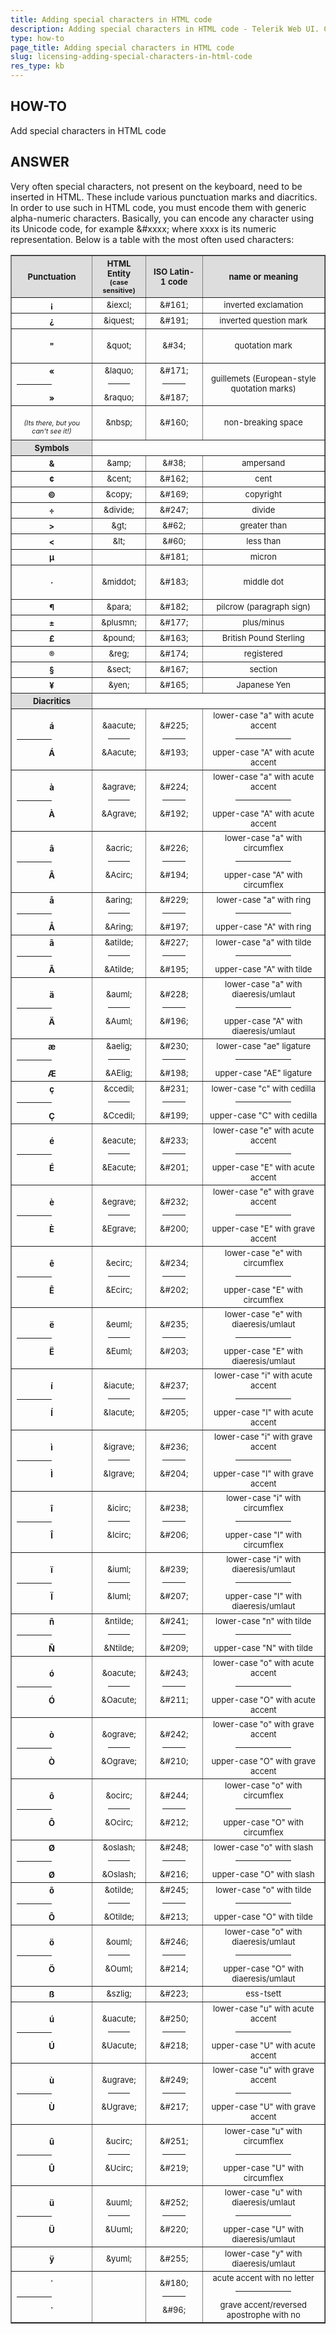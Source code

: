 ```yaml
---
title: Adding special characters in HTML code
description: Adding special characters in HTML code - Telerik Web UI. Check it now!
type: how-to
page_title: Adding special characters in HTML code
slug: licensing-adding-special-characters-in-html-code
res_type: kb
---
```



## HOW-TO  
Add special characters in HTML code  
  
## ANSWER  
Very often special characters, not present on the keyboard, need to be inserted in HTML. These include various punctuation marks and diacritics.    
In order to use such in HTML code, you must encode them with generic alpha-numeric characters. Basically, you can encode any character using its Unicode code, for example &#xxxx; where xxxx is its numeric representation. Below is a table with the most often used characters:
 

<table cellspacing="0" cellpadding="3" border="1"> <tbody> <tr> <th bgcolor="#dddddd"><font size="2">Punctuation</font></th> <th bgcolor="#dddddd"><font size="2">HTML Entity<br><small>(case sensitive)</small></font></th> <th bgcolor="#dddddd"><font size="2">ISO Latin-1 code</font></th> <th bgcolor="#dddddd"><font size="2">name or meaning</font></th></tr> <tr> <th><font size="2">¡</font></th> <td align="middle"><font size="2">&amp;iexcl;</font></td> <td align="middle"><font size="2">&amp;#161;</font></td> <td align="middle"><font size="2">inverted exclamation</font></td></tr> <tr> <th><font size="2">¿</font></th> <td align="middle"><font size="2">&amp;iquest;</font></td> <td align="middle"><font size="2">&amp;#191;</font></td> <td align="middle"><font size="2">inverted question mark</font></td></tr> <tr> <th><font size="2">"</font></th> <td align="middle"><font size="2">&amp;quot;</font></td> <td align="middle"><font size="2">&amp;#34;</font></td> <td align="middle"> <p><font size="2">quotation mark</font></p></td></tr> <tr> <th><font size="2">« 
<hr width="50%" noshade="" size="1">
»</font></th> <td align="middle"><font size="2">&amp;laquo; 
<hr width="50%" noshade="" size="1">
&amp;raquo;</font></td> <td align="middle"><font size="2">&amp;#171; 
<hr width="50%" noshade="" size="1">
&amp;#187;</font></td> <td align="middle"><font size="2">guillemets (European-style quotation marks)</font></td></tr> <tr> <td align="middle"><font size="2">&nbsp; <br><small><i>(Its there, but you can't see it!)</i></small></font></td> <td align="middle"><font size="2">&amp;nbsp;</font></td> <td align="middle"><font size="2">&amp;#160;</font></td> <td align="middle"> <p><font size="2">non-breaking space</font></p></td></tr> <tr> <th bgcolor="#dddddd"><font size="2">Symbols</font></th> <th colspan="3"><font size="2">&nbsp;<br></font></th></tr> <tr> <th><font size="2">&amp;</font></th> <td align="middle"><font size="2">&amp;amp;</font></td> <td align="middle"><font size="2">&amp;#38;</font></td> <td align="middle"><font size="2">ampersand</font></td></tr> <tr> <th><font size="2">¢</font></th> <td align="middle"><font size="2">&amp;cent;</font></td> <td align="middle"><font size="2">&amp;#162;</font></td> <td align="middle"><font size="2">cent</font></td></tr> <tr> <th><font size="2">©</font></th> <td align="middle"><font size="2">&amp;copy;</font></td> <td align="middle"><font size="2">&amp;#169;</font></td> <td align="middle"><font size="2">copyright</font></td></tr> <tr> <th><font size="2">÷</font></th> <td align="middle"><font size="2">&amp;divide;</font></td> <td align="middle"><font size="2">&amp;#247;</font></td> <td align="middle"><font size="2">divide</font></td></tr> <tr> <th><font size="2">&gt;</font></th> <td align="middle"><font size="2">&amp;gt;</font></td> <td align="middle"><font size="2">&amp;#62;</font></td> <td align="middle"><font size="2">greater than</font></td></tr> <tr> <th><font size="2">&lt;</font></th> <td align="middle"><font size="2">&amp;lt;</font></td> <td align="middle"><font size="2">&amp;#60;</font></td> <td align="middle"><font size="2">less than</font></td></tr> <tr> <th><font size="2">µ</font></th> <td align="middle"><font size="2">&nbsp;</font></td> <td align="middle"><font size="2">&amp;#181;</font></td> <td align="middle"><font size="2">micron</font></td></tr> <tr> <th><font size="2">·</font></th> <td align="middle"><font size="2">&amp;middot;</font></td> <td align="middle"><font size="2">&amp;#183;</font></td> <td align="middle"> <p><font size="2">middle dot</font></p></td></tr> <tr> <th><font size="2">¶</font></th> <td align="middle"><font size="2">&amp;para;</font></td> <td align="middle"><font size="2">&amp;#182;</font></td> <td align="middle"><font size="2">pilcrow (paragraph sign)</font></td></tr> <tr> <th><font size="2">±</font></th> <td align="middle"><font size="2">&amp;plusmn;</font></td> <td align="middle"><font size="2">&amp;#177;</font></td> <td align="middle"><font size="2">plus/minus</font></td></tr> <tr> <th><font size="2">£</font></th> <td align="middle"><font size="2">&amp;pound;</font></td> <td align="middle"><font size="2">&amp;#163;</font></td> <td align="middle"><font size="2">British Pound Sterling</font></td></tr> <tr> <th><font size="2">®</font></th> <td align="middle"><font size="2">&amp;reg;</font></td> <td align="middle"><font size="2">&amp;#174;</font></td> <td align="middle"><font size="2">registered</font></td></tr> <tr> <th><font size="2">§</font></th> <td align="middle"><font size="2">&amp;sect;</font></td> <td align="middle"><font size="2">&amp;#167;</font></td> <td align="middle"><font size="2">section</font></td></tr> <tr> <th><font size="2">¥</font></th> <td align="middle"><font size="2">&amp;yen;</font></td> <td align="middle"><font size="2">&amp;#165;</font></td> <td align="middle"><font size="2">Japanese Yen</font></td></tr> <tr> <th bgcolor="#dddddd"><font size="2">Diacritics</font></th> <th colspan="3"><font size="2">&nbsp;<br></font></th></tr> <tr> <th><font size="2">á 
<hr width="50%" noshade="">
Á</font></th> <td align="middle"><font size="2">&amp;aacute; 
<hr width="50%" noshade="">
&amp;Aacute;</font></td> <td align="middle"><font size="2">&amp;#225; 
<hr width="50%" noshade="">
&amp;#193;</font></td> <td align="middle"><font size="2">lower-case "a" with acute accent 
<hr width="50%" noshade="">
upper-case "A" with acute accent</font></td></tr> <tr> <th><font size="2">à 
<hr width="50%" noshade="">
À</font></th> <td align="middle"><font size="2">&amp;agrave; 
<hr width="50%" noshade="">
&amp;Agrave;</font></td> <td align="middle"><font size="2">&amp;#224; 
<hr width="50%" noshade="">
&amp;#192;</font></td> <td align="middle"><font size="2">lower-case "a" with acute accent 
<hr width="50%" noshade="">
upper-case "A" with acute accent</font></td></tr> <tr> <th><font size="2">â 
<hr width="50%" noshade="">
Â</font></th> <td align="middle"><font size="2">&amp;acric; 
<hr width="50%" noshade="">
&amp;Acirc;</font></td> <td align="middle"><font size="2">&amp;#226; 
<hr width="50%" noshade="">
&amp;#194;</font></td> <td align="middle"><font size="2">lower-case "a" with circumflex 
<hr width="50%" noshade="">
upper-case "A" with circumflex</font></td></tr> <tr> <th><font size="2">å 
<hr width="50%" noshade="">
Å</font></th> <td align="middle"><font size="2">&amp;aring; 
<hr width="50%" noshade="">
&amp;Aring;</font></td> <td align="middle"><font size="2">&amp;#229; 
<hr width="50%" noshade="">
&amp;#197;</font></td> <td align="middle"><font size="2">lower-case "a" with ring 
<hr width="50%" noshade="">
upper-case "A" with ring</font></td></tr> <tr> <th><font size="2">ã 
<hr width="50%" noshade="">
Ã</font></th> <td align="middle"><font size="2">&amp;atilde; 
<hr width="50%" noshade="">
&amp;Atilde;</font></td> <td align="middle"><font size="2">&amp;#227; 
<hr width="50%" noshade="">
&amp;#195;</font></td> <td align="middle"><font size="2">lower-case "a" with tilde 
<hr width="50%" noshade="">
upper-case "A" with tilde</font></td></tr> <tr> <th><font size="2">ä 
<hr width="50%" noshade="">
Ä</font></th> <td align="middle"><font size="2">&amp;auml; 
<hr width="50%" noshade="">
&amp;Auml;</font></td> <td align="middle"><font size="2">&amp;#228; 
<hr width="50%" noshade="">
&amp;#196;</font></td> <td align="middle"><font size="2">lower-case "a" with diaeresis/umlaut 
<hr width="50%" noshade="">
upper-case "A" with diaeresis/umlaut</font></td></tr> <tr> <th><font size="2">æ 
<hr width="50%" noshade="">
Æ</font></th> <td align="middle"><font size="2">&amp;aelig; 
<hr width="50%" noshade="">
&amp;AElig;</font></td> <td align="middle"><font size="2">&amp;#230; 
<hr width="50%" noshade="">
&amp;#198;</font></td> <td align="middle"><font size="2">lower-case "ae" ligature 
<hr width="50%" noshade="">
upper-case "AE" ligature</font></td></tr> <tr> <th><font size="2">ç 
<hr width="50%" noshade="">
Ç</font></th> <td align="middle"><font size="2">&amp;ccedil; 
<hr width="50%" noshade="">
&amp;Ccedil;</font></td> <td align="middle"><font size="2">&amp;#231; 
<hr width="50%" noshade="">
&amp;#199;</font></td> <td align="middle"><font size="2">lower-case "c" with cedilla 
<hr width="50%" noshade="">
upper-case "C" with cedilla</font></td></tr> <tr> <th><font size="2">é 
<hr width="50%" noshade="">
É</font></th> <td align="middle"><font size="2">&amp;eacute; 
<hr width="50%" noshade="">
&amp;Eacute;</font></td> <td align="middle"><font size="2">&amp;#233; 
<hr width="50%" noshade="">
&amp;#201;</font></td> <td align="middle"><font size="2">lower-case "e" with acute accent 
<hr width="50%" noshade="">
upper-case "E" with acute accent</font></td></tr> <tr> <th><font size="2">è 
<hr width="50%" noshade="">
È</font></th> <td align="middle"><font size="2">&amp;egrave; 
<hr width="50%" noshade="">
&amp;Egrave;</font></td> <td align="middle"><font size="2">&amp;#232; 
<hr width="50%" noshade="">
&amp;#200;</font></td> <td align="middle"><font size="2">lower-case "e" with grave accent 
<hr width="50%" noshade="">
upper-case "E" with grave accent</font></td></tr> <tr> <th><font size="2">ê 
<hr width="50%" noshade="">
Ê</font></th> <td align="middle"><font size="2">&amp;ecirc; 
<hr width="50%" noshade="">
&amp;Ecirc;</font></td> <td align="middle"><font size="2">&amp;#234; 
<hr width="50%" noshade="">
&amp;#202;</font></td> <td align="middle"><font size="2">lower-case "e" with circumflex 
<hr width="50%" noshade="">
upper-case "E" with circumflex</font></td></tr> <tr> <th><font size="2">ë 
<hr width="50%" noshade="">
Ë</font></th> <td align="middle"><font size="2">&amp;euml; 
<hr width="50%" noshade="">
&amp;Euml;</font></td> <td align="middle"><font size="2">&amp;#235; 
<hr width="50%" noshade="">
&amp;#203;</font></td> <td align="middle"><font size="2">lower-case "e" with diaeresis/umlaut 
<hr width="50%" noshade="">
upper-case "E" with diaeresis/umlaut</font></td></tr> <tr> <th><font size="2">í 
<hr width="50%" noshade="">
Í</font></th> <td align="middle"><font size="2">&amp;iacute; 
<hr width="50%" noshade="">
&amp;Iacute;</font></td> <td align="middle"><font size="2">&amp;#237; 
<hr width="50%" noshade="">
&amp;#205;</font></td> <td align="middle"><font size="2">lower-case "i" with acute accent 
<hr width="50%" noshade="">
upper-case "I" with acute accent</font></td></tr> <tr> <th><font size="2">ì 
<hr width="50%" noshade="">
Ì</font></th> <td align="middle"><font size="2">&amp;igrave; 
<hr width="50%" noshade="">
&amp;Igrave;</font></td> <td align="middle"><font size="2">&amp;#236; 
<hr width="50%" noshade="">
&amp;#204;</font></td> <td align="middle"><font size="2">lower-case "i" with grave accent 
<hr width="50%" noshade="">
upper-case "I" with grave accent</font></td></tr> <tr> <th><font size="2">î 
<hr width="50%" noshade="">
Î</font></th> <td align="middle"><font size="2">&amp;icirc; 
<hr width="50%" noshade="">
&amp;Icirc;</font></td> <td align="middle"><font size="2">&amp;#238; 
<hr width="50%" noshade="">
&amp;#206;</font></td> <td align="middle"><font size="2">lower-case "i" with circumflex 
<hr width="50%" noshade="">
upper-case "I" with circumflex</font></td></tr> <tr> <th><font size="2">ï 
<hr width="50%" noshade="">
Ï</font></th> <td align="middle"><font size="2">&amp;iuml; 
<hr width="50%" noshade="">
&amp;Iuml;</font></td> <td align="middle"><font size="2">&amp;#239; 
<hr width="50%" noshade="">
&amp;#207;</font></td> <td align="middle"><font size="2">lower-case "i" with diaeresis/umlaut 
<hr width="50%" noshade="">
upper-case "I" with diaeresis/umlaut</font></td></tr> <tr> <th><font size="2">ñ 
<hr width="50%" noshade="">
Ñ</font></th> <td align="middle"><font size="2">&amp;ntilde; 
<hr width="50%" noshade="">
&amp;Ntilde;</font></td> <td align="middle"><font size="2">&amp;#241; 
<hr width="50%" noshade="">
&amp;#209;</font></td> <td align="middle"><font size="2">lower-case "n" with tilde 
<hr width="50%" noshade="">
upper-case "N" with tilde</font></td></tr> <tr> <th><font size="2">ó 
<hr width="50%" noshade="">
Ó</font></th> <td align="middle"><font size="2">&amp;oacute; 
<hr width="50%" noshade="">
&amp;Oacute;</font></td> <td align="middle"><font size="2">&amp;#243; 
<hr width="50%" noshade="">
&amp;#211;</font></td> <td align="middle"><font size="2">lower-case "o" with acute accent 
<hr width="50%" noshade="">
upper-case "O" with acute accent</font></td></tr> <tr> <th><font size="2">ò 
<hr width="50%" noshade="">
Ò</font></th> <td align="middle"><font size="2">&amp;ograve; 
<hr width="50%" noshade="">
&amp;Ograve;</font></td> <td align="middle"><font size="2">&amp;#242; 
<hr width="50%" noshade="">
&amp;#210;</font></td> <td align="middle"><font size="2">lower-case "o" with grave accent 
<hr width="50%" noshade="">
upper-case "O" with grave accent</font></td></tr> <tr> <th><font size="2">ô 
<hr width="50%" noshade="">
Ô</font></th> <td align="middle"><font size="2">&amp;ocirc; 
<hr width="50%" noshade="">
&amp;Ocirc;</font></td> <td align="middle"><font size="2">&amp;#244; 
<hr width="50%" noshade="">
&amp;#212;</font></td> <td align="middle"><font size="2">lower-case "o" with circumflex 
<hr width="50%" noshade="">
upper-case "O" with circumflex</font></td></tr> <tr> <th><font size="2">Ø 
<hr width="50%" noshade="">
Ø</font></th> <td align="middle"><font size="2">&amp;oslash; 
<hr width="50%" noshade="">
&amp;Oslash;</font></td> <td align="middle"><font size="2">&amp;#248; 
<hr width="50%" noshade="">
&amp;#216;</font></td> <td align="middle"><font size="2">lower-case "o" with slash 
<hr width="50%" noshade="">
upper-case "O" with slash</font></td></tr> <tr> <th><font size="2">õ 
<hr width="50%" noshade="">
Õ</font></th> <td align="middle"><font size="2">&amp;otilde; 
<hr width="50%" noshade="">
&amp;Otilde;</font></td> <td align="middle"><font size="2">&amp;#245; 
<hr width="50%" noshade="">
&amp;#213;</font></td> <td align="middle"><font size="2">lower-case "o" with tilde 
<hr width="50%" noshade="">
upper-case "O" with tilde</font></td></tr> <tr> <th><font size="2">ö 
<hr width="50%" noshade="">
Ö</font></th> <td align="middle"><font size="2">&amp;ouml; 
<hr width="50%" noshade="">
&amp;Ouml;</font></td> <td align="middle"><font size="2">&amp;#246; 
<hr width="50%" noshade="">
&amp;#214;</font></td> <td align="middle"><font size="2">lower-case "o" with diaeresis/umlaut 
<hr width="50%" noshade="">
upper-case "O" with diaeresis/umlaut</font></td></tr> <tr> <th><font size="2">ß</font></th> <td align="middle"><font size="2">&amp;szlig;</font></td> <td align="middle"><font size="2">&amp;#223;</font></td> <td align="middle"><font size="2">ess-tsett</font></td></tr> <tr> <th><font size="2">ú 
<hr width="50%" noshade="">
Ú</font></th> <td align="middle"><font size="2">&amp;uacute; 
<hr width="50%" noshade="">
&amp;Uacute;</font></td> <td align="middle"><font size="2">&amp;#250; 
<hr width="50%" noshade="">
&amp;#218;</font></td> <td align="middle"><font size="2">lower-case "u" with acute accent 
<hr width="50%" noshade="">
upper-case "U" with acute accent</font></td></tr> <tr> <th><font size="2">ù 
<hr width="50%" noshade="">
Ù</font></th> <td align="middle"><font size="2">&amp;ugrave; 
<hr width="50%" noshade="">
&amp;Ugrave;</font></td> <td align="middle"><font size="2">&amp;#249; 
<hr width="50%" noshade="">
&amp;#217;</font></td> <td align="middle"><font size="2">lower-case "u" with grave accent 
<hr width="50%" noshade="">
upper-case "U" with grave accent</font></td></tr> <tr> <th><font size="2">û 
<hr width="50%" noshade="">
Û</font></th> <td align="middle"><font size="2">&amp;ucirc; 
<hr width="50%" noshade="">
&amp;Ucirc;</font></td> <td align="middle"><font size="2">&amp;#251; 
<hr width="50%" noshade="">
&amp;#219;</font></td> <td align="middle"><font size="2">lower-case "u" with circumflex 
<hr width="50%" noshade="">
upper-case "U" with circumflex</font></td></tr> <tr> <th><font size="2">ü 
<hr width="50%" noshade="">
Ü</font></th> <td align="middle"><font size="2">&amp;uuml; 
<hr width="50%" noshade="">
&amp;Uuml;</font></td> <td align="middle"><font size="2">&amp;#252; 
<hr width="50%" noshade="">
&amp;#220;</font></td> <td align="middle"><font size="2">lower-case "u" with diaeresis/umlaut 
<hr width="50%" noshade="">
upper-case "U" with diaeresis/umlaut</font></td></tr> <tr> <th><font size="2">ÿ</font></th> <td align="middle"><font size="2">&amp;yuml;</font></td> <td align="middle"><font size="2">&amp;#255;</font></td> <td align="middle"><font size="2">lower-case "y" with diaeresis/umlaut</font></td></tr> <tr> <th><font size="2">´ 
<hr width="50%" noshade="">
`</font></th> <td align="middle"><font size="2">&nbsp;</font></td> <td align="middle"><font size="2">&amp;#180; 
<hr width="50%" noshade="">
&amp;#96;</font></td> <td align="middle"><font size="2">acute accent with no letter 
<hr width="50%" noshade="">
grave accent/reversed apostrophe with no </font></td></tr></tbody></table>



        